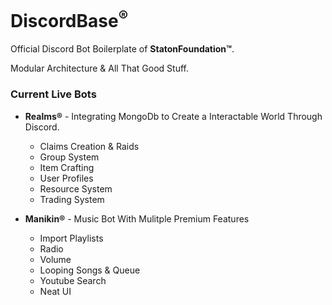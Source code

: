 #  DiscordBase<sup>®</sup>
Official Discord Bot Boilerplate of <strong>StatonFoundation™</strong>.

Modular Architecture & All That Good Stuff.

### Current Live Bots
* <strong> Realms®</strong> - Integrating MongoDb to Create a Interactable World Through Discord.
	* Claims Creation & Raids
	* Group System
	* Item Crafting
	* User Profiles
	* Resource System
	* Trading System
		
* <strong> Manikin®</strong> - Music Bot With Mulitple Premium Features
	* Import Playlists
	* Radio
	* Volume
	* Looping Songs & Queue
	* Youtube Search
	* Neat UI
